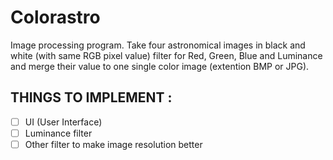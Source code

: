 

# Colorastro
Image processing program. Take four astronomical images in black and white (with same RGB pixel value) filter for Red, Green, Blue and Luminance and merge their value to one single color image (extention BMP or JPG).

## THINGS TO IMPLEMENT : 
- [ ] UI (User Interface)
- [ ] Luminance filter
- [ ] Other filter to make image resolution better

